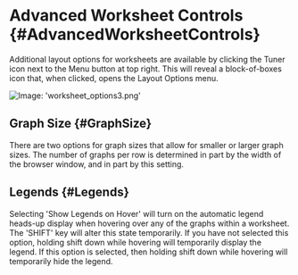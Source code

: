 # Advanced Worksheet Controls {#AdvancedWorksheetControls}

Additional layout options for worksheets are available by clicking the Tuner icon next to the Menu button at top right. This will reveal a block-of-boxes icon that, when clicked, opens the Layout Options menu.

![Image: 'worksheet_options3.png'](/images/circonus/worksheet_options3.png)


## Graph Size {#GraphSize}

There are two options for graph sizes that allow for smaller or larger graph sizes. The number of graphs per row is determined in part by the width of the browser window, and in part by this setting.

## Legends {#Legends}

Selecting 'Show Legends on Hover' will turn on the automatic legend heads-up display when hovering over any of the graphs within a worksheet.  The 'SHIFT' key will alter this state temporarily.  If you have not selected this option, holding shift down while hovering will temporarily display the legend.  If this option is selected, then holding shift down while hovering will temporarily hide the legend.

